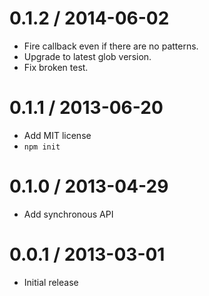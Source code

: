 
0.1.2 / 2014-06-02
==================

 * Fire callback even if there are no patterns.
 * Upgrade to latest glob version.
 * Fix broken test.

0.1.1 / 2013-06-20
==================

 * Add MIT license
 * `npm init`

0.1.0 / 2013-04-29
==================

 * Add synchronous API

0.0.1 / 2013-03-01
==================

 * Initial release

